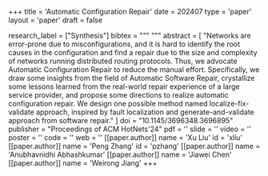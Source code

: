 +++
title = 'Automatic Configuration Repair'
date = 202407
type = 'paper'
layout = 'paper'
draft = false

research_label = ["Synthesis"]
bibtex = """
"""
abstract = [
    "Networks are error-prone due to misconfigurations, 
    and it is hard to identify the root causes in the configuration and find a repair due to the size and complexity of networks running distributed routing protocols. 
    Thus, we advocate Automatic Configuration Repair to reduce the manual effort. 
    Specifically, we draw some insights from the field of Automatic Software Repair, 
    crystallize some lessons learned from the real-world repair experience of a large service provider, 
    and propose some directions to realize automatic configuration repair. 
    We design one possible method named localize-fix-validate approach, inspired by fault localization and generate-and-validate approach from software repair."
]
doi = "10.1145/3696348.3696895"
publisher = "Proceedings of ACM HotNets'24"
pdf = ''
slide = ''
video = ''
poster = ''
code = ''
web = ''
[[paper.author]]
    name = 'Xu Liu'
    id = 'xliu'
[[paper.author]]
    name = 'Peng Zhang'
    id = 'pzhang'
[[paper.author]]
    name = 'Anubhavnidhi Abhashkumar'
[[paper.author]]
    name = 'Jiawei Chen'
[[paper.author]]
    name = 'Weirong Jiang'
+++
